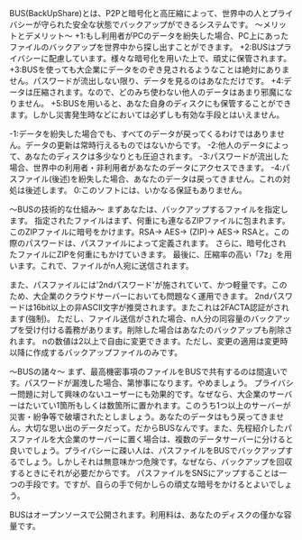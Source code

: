 BUS(BackUpShare)とは、P2Pと暗号化と高圧縮によって、世界中の人とプライバシーが守られた安全な状態でバックアップができるシステムです。
〜メリットとデメリット〜
+1:もし利用者がPCのデータを紛失した場合、PC上にあったファイルのバックアップを世界中から探し出すことができます。
+2:BUSはプライバシーに配慮しています。様々な暗号化を用いた上で、頑丈に保管されます。
+3:BUSを使っても大企業にデータをのぞき見されるようなことは絶対にありません。パスワードが流出しない限り、データを見るのはあなただけです。
+4:データは圧縮されます。なので、どのみち使わない他人のデータはあまり邪魔になりません。
+5:BUSを用いると、あなた自身のディスクにも保管することができます。しかし災害発生時などにおいては必ずしも有効な手段とはいえません。

-1:データを紛失した場合でも、すべてのデータが戻ってくるわけではありません。データの更新は常時行えるものではないからです。
-2:他人のデータによって、あなたのディスクは多少なりとも圧迫されます。
-3:パスワードが流出した場合、世界中の利用者・非利用者があなたのデータにアクセスできます。
-4:パスファイル(後述)を紛失した場合、あなたのデータは戻ってきません。これの対処は後述します。
 0:このソフトには、いかなる保証もありません。

〜BUSの技術的な仕組み〜
まずあなたは、バックアップするファイルを指定します。
指定されたファイルはまず、何重にも連なるZIPファイルに包まれます。
このZIPファイルに暗号をかけます。RSA→ AES→ (ZIP)→ AES→ RSAと。この際のパスワードは、パスファイルによって定義されます。
さらに、暗号化されたファイルにZIPを何重にもかけていきます。
最後に、圧縮率の高い「7z」を用います。これで、ファイルがn人宛に送信されます。

また、パスファイルには'2ndパスワード'が施されていて、かつ軽量です。このため、大企業のクラウドサーバーにおいても問題なく運用できます。
2ndパスワードは16bit以上の非ASCII文字が推奨されます。またこれは2FACTA認証がされます(強制)。
ただし、ファイル送信がされた場合、n人分の同容量のバックアップを受け付ける義務があります。削除した場合はあなたのバックアップも削除されます。
nの数値は2以上で自由に変更できます。ただし、変更の適用は変更時以降に作成するバックアップファイルのみです。

〜BUSの諸々〜
まず、最高機密事項のファイルをBUSで共有するのは間違いです。パスワードが漏洩した場合、第惨事になります。やめましょう。
プライバシー問題に対して興味のないユーザーにも効果的です。なぜなら、大企業のサーバーはたいてい1箇所もしくは数箇所に置かれます。このうち1つ以上のサーバーが災害・紛争等で破壊されたとしましょう。あなたのデータはもう戻ってきません。大切な思い出のデータだって。だからBUSなんです。また、先程紹介したパスファイルを大企業のサーバーに置く場合は、複数のデータサーバーに分けると良いでしょう。プライバシーに疎い人は、パスファイルをBUSでバックアップするでしょう。しかしそれは無意味かつ危険です。なぜなら、バックアップを回収するときにそれが必要だからです。
パスファイルをSNSにアップすることは一つの手段です。ですが、自らの手で何かしらの頑丈な暗号をかけるとよいでしょう。

BUSはオープンソースで公開されます。利用料は、あなたのディスクの僅かな容量です。
